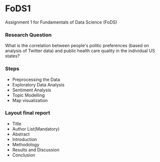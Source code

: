 # FoDS1
Assignment 1 for Fundamentals of Data Science (FoDS)

### Research Question
What is the correlation between people's politic preferences (based on analysis of Twitter data) and public health care quality in the individual US states?

### Steps
- Preprocessing the Data
- Exploratory Data Analysis
- Sentiment Analysis
- Topic Modelling
- Map visualization

### Layout final report
- Title
- Author List(Mandatory)
- Abstract
- Introduction
- Methodology
- Results and Discussion
- Conclusion
